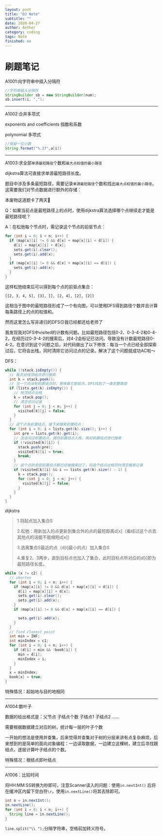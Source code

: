 ```yaml
---
layout: post
title: "OJ Note"
subtitle: ""
date: 2020-04-27
author: Aether
category: coding
tags: Note
finished: no
---
```


# 刷题笔记

A1001:向字符串中插入分隔符

~~~java
//字符串插入分隔符
StringBuilder sb = new StringBuilder(num);
sb.insert(i, ",");
~~~

---

A1002:合并多项式

exponents and coefficients 指数和系数

polynomial 多项式

~~~Java
//保留一位小数
String.format("%.1f",a[i])
~~~

---

A1003:求全部`单源最短路径`个数和`最大点权值的最小路径`

dijkstra算法可直接求单源最短路径长度。

题目中涉及多条最短路径，需要记录`单源最短路径`个数和找出`最大点权值的最小路径`，这需要我们对节点数据进行额外的存储：

本废物这道题卡了两天🤯

Q：如果当前点是最短路径上的点时，使用dijkstra算法选择哪个点继续走才能是最短路径呢？

A：在松弛每个节点时，需记录这个节点的前驱节点：

~~~java
for (int i = 0; i < n; i++) {
  if (map[x][i] != 0 && d[x] + map[x][i] < d[i]) {
    d[i] = map[x][i] + d[x];
    sets.get(i).clear();
    sets.get(i).add(x);
  }
  if (map[x][i] != 0 && d[x] + map[x][i] == d[i]) {
  	sets.get(i).add(x);
  }
}
~~~

这样松弛结束后可以得到每个点的前驱点集合：

~~~
[[2, 3, 4, 5], [3], [], [2, 4], [2], [2]]
~~~

这相当于图中的最短路径形成了一个有向图，可以使用DFS得到路径个数并且计算每条路径上的点的权值和。

然而这里怎么写非递归的DFS🙃我已经都还给老师了

我发现我对DFS中visited的计数有问题。比如最短路径包括0-2、0-3-4-2和0-4-2，在经历过0-3-4-2的搜索后，对4-2会标记已访问。导致没有计数最短路径0-4-2。在意识到这个问题之后，对代码做出了以下修改：每当一个点已经全部探索过后，它将会出栈，同时清除它访问过点的记录。解决了这个问题就成功AC啦～

DFS：

~~~java
while (!stack.isEmpty()) {
  // 每次对栈顶结点进行搜索
  int k = stack.peek();
  // 当一个点没有前置结点时，意味着它是起点，DFS找到了一条完整路径
  if (lists.get(k).isEmpty()) {
    // 栈顶结点出栈
    k = stack.pop();
    // 清空访问记录
    for (int j = 0; j < n; j++) {
      visited[k][j] = false;
    }
  }
  // 这个点有前置结点，接下来搜索前置结点：
  for (int i = 0; i < lists.get(k).size(); i++) {
    int pre = lists.get(k).get(i);
    // 没访问过前置结点，就将前置结点入栈，再对前置结点进行搜索
    if (!visited[k][i]) {
      stack.push(pre);
      visited[k][i] = true;
      break;
    }
    // 这个点的全部前置结点都已经被搜索过了，将这个结点出栈同时清空搜索记录
    if (visited[k][i] && i == lists.get(k).size() - 1) {
      k = stack.pop();
      for (int j = 0; j < n; j++) {
        visited[k][j] = false;
      }
    }
  }
}
~~~

dijkstra

> 1.将起点加入集合S
>
> 2.松弛：用新加入的点更新到集合外的点的最短距离d[x]（看经过这个点去其他点的话能不能缩短d[x]）
>
> 3.选离集合S最近的点（d[i]最小的点）加入集合S
>
> 4.重复2、3两步，直到目标点也加入了集合，此时目标点所对应的d[i]即为最短路径长度。

~~~java
while (x != c2) {
  // shorten
  for (int i = 0; i < n; i++) {
    if (map[x][i] != 0 && d[x] + map[x][i] < d[i]) {
      d[i] = map[x][i] + d[x];
      sets.get(i).clear();
      sets.get(i).add(x);
    }
    if (map[x][i] != 0 && d[x] + map[x][i] == d[i]) {

      sets.get(i).add(x);
    }
  }
  // find closest point
  int min = INF;
  int minIndex = c1;
  for (int i = 0; i < n; i++) {
    if (d[i] < min && !book[i]) {
      min = d[i];
      minIndex = i;
    }
  }
  x = minIndex;
  book[x] = true;
}
~~~

特殊情况：起始地与目的地相同

---

A1004:数叶子

数据的给出格式是：父节点 子结点个数 子结点1 子结点2 ……

需要根据数据建立对应的树，统计每一层的叶子个数

一开始的想法是使用并查集，后来觉得并查集对于树的分层来讲有点复杂麻烦，后来想到的是简单的面向对象编程：一边读取数据，一边建立这棵树，建立后寻找跟结点，逐层计算叶子结点的个数。

特殊情况：根结点即叶结点

---

A1006：比较时间

将HH:MM:SS转换为秒即可，注意Scanner读入的问题：使用`in.nextInt()` 后将在缓冲区内留下空白符`\r`，使用`in.nextLine()`将其去除即可。

~~~java
int n = in.nextInt();
in.nextLine();
for (int i = 0; i < n; i++) {
  String line = in.nextLine();
}
~~~

`line.split("\\ ");`分隔字符串，空格前加转义符号。

